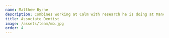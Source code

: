 ```yaml
---
name: Matthew Byrne
description: Combines working at Calm with research he is doing at Manchester University looking at how to measure quality in dental care.
title: Associate Dentist
image: /assets/team/mb.jpg
order: 4
---
```

